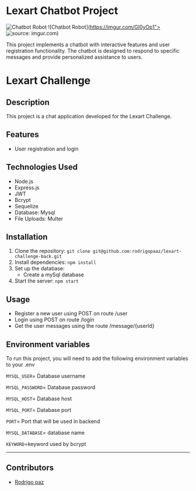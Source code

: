 # Lexart Chatbot Project

![Chatbot Robot](https://static.vecteezy.com/system/resources/previews/022/254/572/large_2x/robot-working-on-laptop-computer-artificial-intelligence-concept-3d-rendering-generative-ai-free-photo.jpg)
![Chatbot Robot](https://imgur.com/Gl0yOp1"><img src="https://i.imgur.com/Gl0yOp1.png" title="source: imgur.com" /></a>)

This project implements a chatbot with interactive features and user registration functionality. The chatbot is designed to respond to specific messages and provide personalized assistance to users.
# Lexart Challenge

## Description
This project is a chat application developed for the Lexart Challenge.

## Features
- User registration and login

## Technologies Used
- Node.js
- Express.js
- JWT
- Bcrypt
- Sequelize
- Database: Mysql
- File Uploads: Multer

## Installation
1. Clone the repository: `git clone git@github.com:rodrigopaaz/lexart-challenge-back.git`
2. Install dependencies: `npm install`
3. Set up the database:
   - Create a mySql database
4. Start the server: `npm start`

## Usage
- Register a new user using POST on route /user
- Login using POST on route /login
- Get the user messages using the route /message/{userId}

## Environment variables

To run this project, you will need to add the following environment variables to your .env

`MYSQL_USER`= Database username

`MYSQL_PASSWORD`= Database password

`MYSQL_HOST`=  Database host

`MYSQL_PORT`= Database port

`PORT`= Port that will be used in backend

`MYSQL_DATABASE`= database name

`KEYWORD`=keyword used by bcrypt

<hr>

## Contributors

- [Rodrigo paz](https://github.com/rodrigopaaz)
